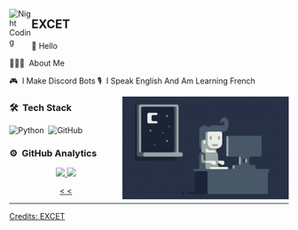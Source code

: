 

<img alt="Night Coding" src="./assets/Hand%20Wave.gif" width='40' align="left"/><h2>EXCET</h2>

👋 Hello

👨🏻‍💻 &nbsp;About Me

🎮 &nbsp;I Make Discord Bots
🎙️ &nbsp;I Speak English And Am Learning French


<img alt="Night Coding" src="https://raw.githubusercontent.com/AVS1508/AVS1508/master/assets/Night-Coding.gif" align="right"/>

### 🛠 &nbsp;Tech Stack

![Python](https://img.shields.io/badge/-Python-05122A?style=flat&logo=python)&nbsp;
![GitHub](https://img.shields.io/badge/-GitHub-05122A?style=flat&logo=github)&nbsp;


### ⚙️ &nbsp;GitHub Analytics

<p align="center">
<a href="https://github.com/EXCET">
  <img height="180em" src="https://github-readme-stats-eight-theta.vercel.app/api?username=EXCETshow_icons=true&theme=algolia&include_all_commits=true&count_private=true"/>
  <img height="180em" src="https://github-readme-stats-eight-theta.vercel.app/api/top-langs/?username=EXCETlayout=compact&langs_count=8&theme=algolia"/>
</a>
</p>

<p align="center">
<a href="https://discord.gg/9stwdsjtRV"><
<a href="https://www.instagram.com/kailovesyou000/"><

</p>

-----
Credits: [EXCET](https://github.com/EXCET)


